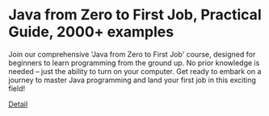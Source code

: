 # Java from Zero to First Job, Practical Guide, 2000+ examples

Join our comprehensive 'Java from Zero to First Job' course, designed for beginners to learn programming from the ground up. No prior knowledge is needed – just the ability to turn on your computer. Get ready to embark on a journey to master Java programming and land your first job in this exciting field! 

[Detail](https://eduitfree.com/courses/java-from-zero-to-first-job-practical-guide-2000-examples)